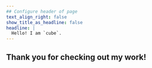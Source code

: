 ```yaml
---
## Configure header of page
text_align_right: false
show_title_as_headline: false
headline: |
  Hello! I am `cube`. 
---
```


<!-- this is a subheadline -->
##  Thank you for checking out my work!

